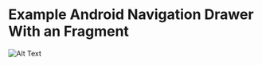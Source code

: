 # Example Android Navigation Drawer With an Fragment

![Alt Text](https://media.giphy.com/media/vFKqnCdLPNOKc/giphy.gif)
